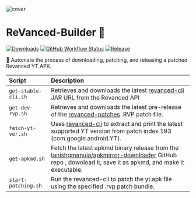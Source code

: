![cover](https://github.com/user-attachments/assets/0203c0f9-8bde-41db-ba8e-7e0231e87102)

# ReVanced-Builder :hammer:

[![Downloads][downloads-shield]][downloads-url]
[![GitHub Workflow Status][ci-status-shield]][ci-url]
[![Release][release-shield]][downloads-url]

🤖 Automate the process of downloading, patching, and releasing a patched Revanced YT APK.

| Script | Description |
|:---------|:--------|
| `get-stable-cli.sh` | Retrieves and downloads the latest [revanced-cli](https://github.com/revanced/revanced-cli) JAR URL from the Revanced API |
| `get-dev-rvp.sh` | Retrieves and downloads the latest pre-release of the [revanced-patches](https://github.com/revanced/revanced-patches) .RVP patch file. |
| `fetch-yt-ver.sh` | Uses [revanced-cli](https://github.com/revanced/revanced-cli) to extract and print the latest supported YT version from patch index 193 (com.google.android.YT). |
| `get-apkmd.sh` | Fetch the latest apkmd binary release from the [tanishqmanuja/apkmirror-downloader](https://github.com/tanishqmanuja/apkmirror-downloader) GitHub repo , download it, save it as apkmd, and make it executable. |
| `start-patching.sh` | Run the revanced-cli to patch the yt.apk file using the specified .rvp patch bundle. |

<!-- Shields -->

[ci-status-shield]: https://img.shields.io/github/actions/workflow/status/azimstech/revanced-builder/build-revanced.yml?style=for-the-badge
[ci-url]:https://github.com/AzimsTech/ReVanced-Builder/actions/workflows/build-revanced.yml
[downloads-shield]: https://img.shields.io/github/downloads/azimstech/revanced-builder/total?style=for-the-badge&logo=github
[downloads-url]: https://github.com/azimstech/revanced-builder/releases/latest
[release-shield]: https://img.shields.io/github/v/release/azimstech/revanced-builder?style=for-the-badge
